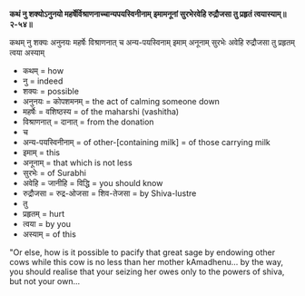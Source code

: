 **कथं नु शक्योऽनुनयो महर्षेर्विश्राणनाच्चान्यपयस्विनीनाम्**
**इमामनूनां सुरभेरवेहि रुद्रौजसा तु प्रहृतं त्वयास्याम्॥२-५४॥**

कथम् नु शक्यः अनुनयः महर्षेः विश्राणनात् च अन्य-पयस्विनाम् इमाम् अनूनाम् सुरभेः अवेहि रुद्रौजसा तु प्रहृतम् त्वया अस्याम्

- कथम् = how
- नु = indeed
- शक्यः = possible
- अनुनयः = कोपशमनम् = the act of calming someone down
- महर्षेः = वशिष्ठस्य = of the maharshi (vashitha)
- विश्राणनात् = दानात् = from the donation
- च
- अन्य-पयस्विनीनाम् = of other-[containing milk] = of those carrying milk
- इमाम् = this
- अनूनाम् = that which is not less
- सुरभेः = of Surabhi
- अवेहि = जानीहि = विद्धि = you should know
- रुद्रौजसा = रुद्र-ओजसा = शिव-तेजसा = by Shiva-lustre
- तु
- प्रहृतम् = hurt
- त्वया = by you
- अस्याम् = of this

"Or else, how is it possible to pacify that great sage by endowing other cows while this cow is no less than her mother kAmadhenu... by the way, you should realise that your seizing her owes only to the powers of shiva, but not your own...